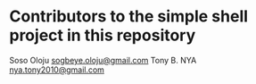 # Contributors to the simple shell project in this repository

Soso Oloju <sogbeye.oloju@gmail.com>
Tony B. NYA <nya.tony2010@gmail.com>